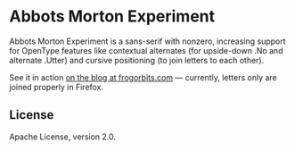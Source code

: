 # Abbots Morton Experiment

Abbots Morton Experiment is a sans-serif with nonzero, increasing support for OpenType features like contextual alternates (for upside-down .No and alternate .Utter) and cursive positioning (to join letters to each other).

See it in action [on the blog at frogorbits.com][blog] — currently, letters only are joined properly in Firefox.


## License

Apache License, version 2.0.

[blog]: http://www.frogorbits.com/blog/
